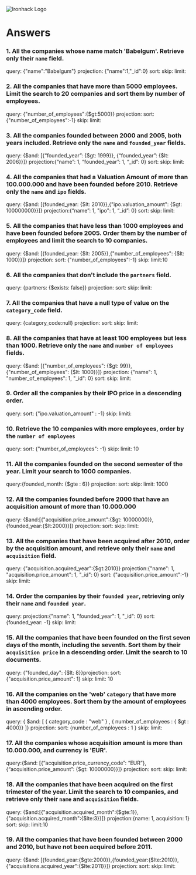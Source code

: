 ![Ironhack Logo](https://i.imgur.com/1QgrNNw.png)

# Answers

### 1. All the companies whose name match 'Babelgum'. Retrieve only their `name` field.

query: {"name":"Babelgum"}
projection: {"name":1,"\_id":0}
sort:
skip:
limit:

### 2. All the companies that have more than 5000 employees. Limit the search to 20 companies and sort them by **number of employees**.

query: {"number_of_employees":{\$gt:5000}}
projection:
sort: {"number_of_employees":-1}
skip:
limit:

### 3. All the companies founded between 2000 and 2005, both years included. Retrieve only the `name` and `founded_year` fields.

query: {$and: [{“founded_year”: {$gt: 1999}}, {“founded_year”: {\$lt: 2006}}]}
projection:{“name”: 1, “founded_year”: 1, “\_id”: 0}
sort:
skip:
limit:

### 4. All the companies that had a Valuation Amount of more than 100.000.000 and have been founded before 2010. Retrieve only the `name` and `ipo` fields.

query: {$and: [{founded_year: {$lt: 2010}},{"ipo.valuation_amount": {\$gt: 100000000}}]}
projection:{“name”: 1, "ipo": 1, “\_id”: 0}
sort:
skip:
limit:

### 5. All the companies that have less than 1000 employees and have been founded before 2005. Order them by the number of employees and limit the search to 10 companies.

query: {$and: [{founded_year: {$lt: 2005}},{"number_of_employees": {\$lt: 1000}}]}
projection:
sort: {"number_of_employees":-1}
skip:
limit:10

### 6. All the companies that don't include the `partners` field.

query: {partners: {\$exists: false}}
projection:
sort:
skip:
limit:

### 7. All the companies that have a null type of value on the `category_code` field.

query: {category_code:null}
projection:
sort:
skip:
limit:

### 8. All the companies that have at least 100 employees but less than 1000. Retrieve only the `name` and `number of employees` fields.

query: {$and: [{"number_of_employees": {$gt: 99}},{"number_of_employees": {\$lt: 1000}}]}
projection: {"name": 1, "number_of_employees": 1, "_id": 0}
sort:
skip:
limit:

### 9. Order all the companies by their IPO price in a descending order.

query:
sort: {"ipo.valuation_amount" : -1}
skip:
limiti:

### 10. Retrieve the 10 companies with more employees, order by the `number of employees`

query:
sort: {"number_of_employees": -1}
skip:
limit: 10

### 11. All the companies founded on the second semester of the year. Limit your search to 1000 companies.

query:{founded_month: {$gte : 6}}
projection:
sort:
skip:
limit: 1000

### 12. All the companies founded before 2000 that have an acquisition amount of more than 10.000.000

query: {$and:[{"acquisition.price_amount":{$gt: 10000000}}, {founded_year:{\$lt:2000}}]}
projection:
sort:
skip:
limit:

### 13. All the companies that have been acquired after 2010, order by the acquisition amount, and retrieve only their `name` and `acquisition` field.

query: {"acquisition.acquired_year":{\$gt:2010}}
projection:{"name": 1, "acquisition.price_amount": 1, "_id": 0}
sort: {"acquisition.price_amount":-1}
skip:
limit:

### 14. Order the companies by their `founded year`, retrieving only their `name` and `founded year`.

query:
projection:{"name": 1, "founded_year": 1, "_id": 0}
sort: {founded_year: -1}
skip:
limit:

### 15. All the companies that have been founded on the first seven days of the month, including the seventh. Sort them by their `acquisition price` in a descending order. Limit the search to 10 documents.

query: {"founded_day": {$lt: 8}}projection:
sort: {"acquisition.price_amount": 1}
skip:
limit: 10

### 16. All the companies on the 'web' `category` that have more than 4000 employees. Sort them by the amount of employees in ascending order.

query: { $and: [ { category_code : "web" } , { number_of_employees : { $gt : 4000}} ]}
projection:
sort: {number_of_employees : 1 }
skip:
limit:

### 17. All the companies whose acquisition amount is more than 10.000.000, and currency is 'EUR'.

query:{$and: [{“acquisition.price_currency_code”: “EUR”}, {“acquisition.price_amount”: {$gt: 10000000}}]}
projection:
sort:
skip:
limit:

### 18. All the companies that have been acquired on the first trimester of the year. Limit the search to 10 companies, and retrieve only their `name` and `acquisition` fields.

query: {$and:[{"acquisition.acquired_month":{$gte:1}},{"acquisition.acquired_month":{$lte:3}}]}
projection:{name: 1, acquisition: 1}
sort:
skip:
limit:10

### 19. All the companies that have been founded between 2000 and 2010, but have not been acquired before 2011.

query: {$and: [{founded_year:{$gte:2000}},{founded_year:{$lte:2010}},{"acquisitions.acquired_year":{$lte:2011}}]}
projection:
sort:
skip:
limit: